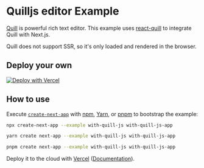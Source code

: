 # Quilljs editor Example

[Quill](https://quilljs.com/) is powerful rich text editor. This example uses [react-quill](https://github.com/zenoamaro/react-quill) to integrate Quill with Next.js.

Quill does not support SSR, so it's only loaded and rendered in the browser.

## Deploy your own

[![Deploy with Vercel](https://vercel.com/button)](https://vercel.com/new/clone?repository-url=https://github.com/vercel/next.js/tree/canary/examples/with-quill-js&project-name=with-quill-js&repository-name=with-quill-js)

## How to use

Execute [`create-next-app`](https://github.com/vercel/next.js/tree/canary/packages/create-next-app) with [npm](https://docs.npmjs.com/cli/init), [Yarn](https://yarnpkg.com/lang/en/docs/cli/create/), or [pnpm](https://pnpm.io) to bootstrap the example:

```bash
npx create-next-app --example with-quill-js with-quill-js-app
```

```bash
yarn create next-app --example with-quill-js with-quill-js-app
```

```bash
pnpm create next-app --example with-quill-js with-quill-js-app
```

Deploy it to the cloud with [Vercel](https://vercel.com/new?utm_source=github&utm_medium=readme&utm_campaign=next-example) ([Documentation](https://nextjs.org/docs/deployment)).
